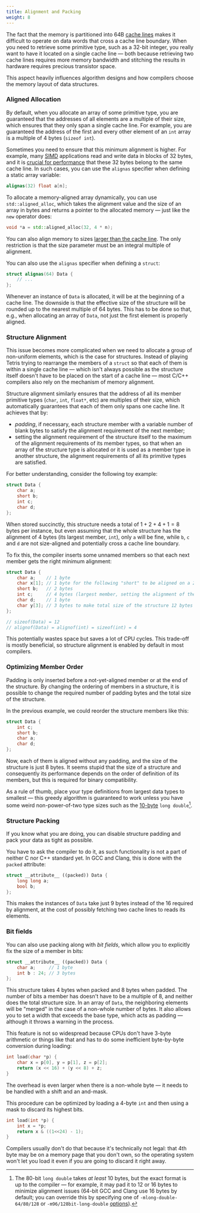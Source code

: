 ```yaml
---
title: Alignment and Packing
weight: 8
---
```


The fact that the memory is partitioned into 64B [cache lines](../cache-lines) makes it difficult to operate on data words that cross a cache line boundary. When you need to retrieve some primitive type, such as a 32-bit integer, you really want to have it located on a single cache line — both because retrieving two cache lines requires more memory bandwidth and stitching the results in hardware requires precious transistor space.

This aspect heavily influences algorithm designs and how compilers choose the memory layout of data structures.

### Aligned Allocation

By default, when you allocate an array of some primitive type, you are guaranteed that the addresses of all elements are a multiple of their size, which ensures that they only span a single cache line. For example, you are guaranteed the address of the first and every other element of an `int` array is a multiple of 4 bytes (`sizeof int`).

Sometimes you need to ensure that this minimum alignment is higher. For example, many [SIMD](/hpc/simd) applications read and write data in blocks of 32 bytes, and it is [crucial for performance](/hpc/simd/moving) that these 32 bytes belong to the same cache line. In such cases, you can use the `alignas` specifier when defining a static array variable:

```c++
alignas(32) float a[n];
```

To allocate a memory-aligned array dynamically, you can use `std::aligned_alloc`, which takes the alignment value and the size of an array in bytes and returns a pointer to the allocated memory — just like the `new` operator does:

```c++
void *a = std::aligned_alloc(32, 4 * n);
```

You can also align memory to sizes [larger than the cache line](../paging). The only restriction is that the size parameter must be an integral multiple of alignment.

You can also use the `alignas` specifier when defining a `struct`:

```c++
struct alignas(64) Data {
    // ...
};
```

Whenever an instance of `Data` is allocated, it will be at the beginning of a cache line. The downside is that the effective size of the structure will be rounded up to the nearest multiple of 64 bytes. This has to be done so that, e.g., when allocating an array of `Data`, not just the first element is properly aligned.

### Structure Alignment

This issue becomes more complicated when we need to allocate a group of non-uniform elements, which is the case for structures. Instead of playing Tetris trying to rearrange the members of a `struct` so that each of them is within a single cache line — which isn't always possible as the structure itself doesn't have to be placed on the start of a cache line — most C/C++ compilers also rely on the mechanism of memory alignment.

Structure alignment similarly ensures that the address of all its member primitive types (`char`, `int`, `float*`, etc) are multiples of their size, which automatically guarantees that each of them only spans one cache line. It achieves that by:

- *padding*, if necessary, each structure member with a variable number of blank bytes to satisfy the alignment requirement of the next member;
- setting the alignment requirement of the structure itself to the maximum of the alignment requirements of its member types, so that when an array of the structure type is allocated or it is used as a member type in another structure, the alignment requirements of all its primitive types are satisfied.

For better understanding, consider the following toy example:

```cpp
struct Data {
    char a;
    short b;
    int c;
    char d;
};
```

When stored succinctly, this structure needs a total of $1 + 2 + 4 + 1 = 8$ bytes per instance, but even assuming that the whole structure has the alignment of 4 bytes (its largest member, `int`), only `a` will be fine, while `b`, `c` and `d` are not size-aligned and potentially cross a cache line boundary.

To fix this, the compiler inserts some unnamed members so that each next member gets the right minimum alignment:

```cpp
struct Data {
    char a;    // 1 byte
    char x[1]; // 1 byte for the following "short" to be aligned on a 2-byte boundary
    short b;   // 2 bytes 
    int c;     // 4 bytes (largest member, setting the alignment of the whole structure)
    char d;    // 1 byte
    char y[3]; // 3 bytes to make total size of the structure 12 bytes (divisible by 4)
};

// sizeof(Data) = 12
// alignof(Data) = alignof(int) = sizeof(int) = 4
```

This potentially wastes space but saves a lot of CPU cycles. This trade-off is mostly beneficial, so structure alignment is enabled by default in most compilers.

### Optimizing Member Order

Padding is only inserted before a not-yet-aligned member or at the end of the structure. By changing the ordering of members in a structure, it is possible to change the required number of padding bytes and the total size of the structure.

In the previous example, we could reorder the structure members like this:

```c++
struct Data {
    int c;
    short b;
    char a;
    char d;
};
```

Now, each of them is aligned without any padding, and the size of the structure is just 8 bytes. It seems stupid that the size of a structure and consequently its performance depends on the order of definition of its members, but this is required for binary compatibility.

As a rule of thumb, place your type definitions from largest data types to smallest — this greedy algorithm is guaranteed to work unless you have some weird non-power-of-two type sizes such as the [10-byte](/hpc/arithmetic/ieee-754#float-formats) `long double`[^extended].

[^extended]: The 80-bit `long double` takes *at least* 10 bytes, but the exact format is up to the compiler — for example, it may pad it to 12 or 16 bytes to minimize alignment issues (64-bit GCC and Clang use 16 bytes by default; you can override this by specifying one of `-mlong-double-64/80/128` or `-m96/128bit-long-double` [options](https://gcc.gnu.org/onlinedocs/gcc/x86-Options.html)).

<!--

For example, if members are sorted by descending alignment requirements a minimal amount of padding is required. The minimal amount of padding required is always less than the largest alignment in the structure. Computing the maximum amount of padding required is more complicated, but is always less than the sum of the alignment requirements for all members minus twice the sum of the alignment requirements for the least aligned half of the structure members.


```c++
struct NodeF {
    int* i1;
    bool b1;
    int* i2;
    bool b2;
    int* i3;
    bool b3;
    int* i4;
    bool b4;
    int* i5;
    bool b5;
};
```

12x8 = 80 bytes.

```c++
struct NodeG {
    int* i1;
    int* i2;
    int* i3;
    int* i4;
    int* i5;
    bool b1;
    bool b2;
    bool b3;
    bool b4;
    bool b5;
};
```

-->

### Structure Packing

If you know what you are doing, you can disable structure padding and pack your data as tight as possible.

You have to ask the compiler to do it, as such functionality is not a part of neither C nor C++ standard yet. In GCC and Clang, this is done with the `packed` attribute:

```cpp
struct __attribute__ ((packed)) Data {
    long long a;
    bool b;
};
```

This makes the instances of `Data` take just 9 bytes instead of the 16 required by alignment, at the cost of possibly fetching two cache lines to reads its elements.

### Bit fields

You can also use packing along with *bit fields*, which allow you to explicitly fix the size of a member in bits:

```cpp
struct __attribute__ ((packed)) Data {
    char a;     // 1 byte
    int b : 24; // 3 bytes
};
```

This structure takes 4 bytes when packed and 8 bytes when padded. The number of bits a member has doesn't have to be a multiple of 8, and neither does the total structure size. In an array of `Data`, the neighboring elements will be "merged" in the case of a non-whole number of bytes. It also allows you to set a width that exceeds the base type, which acts as padding — although it throws a warning in the process.

<!-- TODO: verify this -->

This feature is not so widespread because CPUs don't have 3-byte arithmetic or things like that and has to do some inefficient byte-by-byte conversion during loading:

```cpp
int load(char *p) {
    char x = p[0], y = p[1], z = p[2];
    return (x << 16) + (y << 8) + z;
}
```

The overhead is even larger when there is a non-whole byte — it needs to be handled with a shift and an and-mask.

This procedure can be optimized by loading a 4-byte `int` and then using a mask to discard its highest bits.

```cpp
int load(int *p) {
    int x = *p;
    return x & ((1<<24) - 1);
}
```

Compilers usually don't do that because it's technically not legal: that 4th byte may be on a memory page that you don't own, so the operating system won't let you load it even if you are going to discard it right away.
